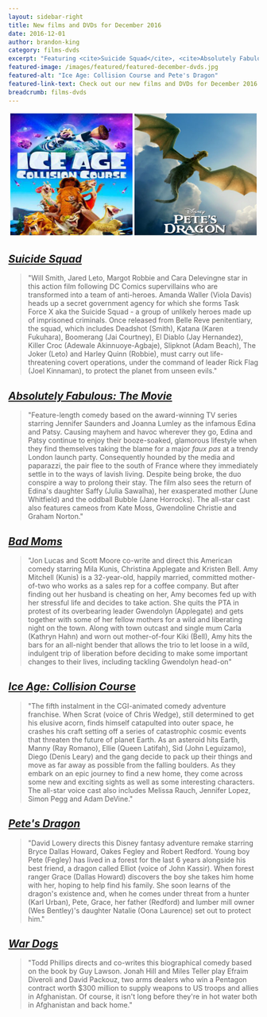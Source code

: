 ```yaml
---
layout: sidebar-right
title: New films and DVDs for December 2016
date: 2016-12-01
author: brandon-king
category: films-dvds
excerpt: "Featuring <cite>Suicide Squad</cite>, <cite>Absolutely Fabulous: The Movie</cite> and <cite>Bad Moms</cite>."
featured-image: /images/featured/featured-december-dvds.jpg
featured-alt: "Ice Age: Collision Course and Pete's Dragon"
featured-link-text: Check out our new films and DVDs for December 2016.
breadcrumb: films-dvds
---
```


![](/images/featured/featured-december-dvds.jpg)

## [<cite>Suicide Squad</cite>](https://suffolk.spydus.co.uk/cgi-bin/spydus.exe/ENQ/OPAC/BIBENQ?BRN=2060482)

> "Will Smith, Jared Leto, Margot Robbie and Cara Delevingne star in this action film following DC Comics supervillains who are transformed into a team of anti-heroes. Amanda Waller (Viola Davis) heads up a secret government agency for which she forms Task Force X aka the Suicide Squad - a group of unlikely heroes made up of imprisoned criminals. Once released from Belle Reve penitentiary, the squad, which includes Deadshot (Smith), Katana (Karen Fukuhara), Boomerang (Jai Courtney), El Diablo (Jay Hernandez), Killer Croc (Adewale Akinnuoye-Agbaje), Slipknot (Adam Beach), The Joker (Leto) and Harley Quinn (Robbie), must carry out life-threatening covert operations, under the command of leader Rick Flag (Joel Kinnaman), to protect the planet from unseen evils."

## [<cite>Absolutely Fabulous: The Movie</cite>](https://suffolk.spydus.co.uk/cgi-bin/spydus.exe/ENQ/OPAC/BIBENQ?BRN=2071731)

> "Feature-length comedy based on the award-winning TV series starring Jennifer Saunders and Joanna Lumley as the infamous Edina and Patsy. Causing mayhem and havoc wherever they go, Edina and Patsy continue to enjoy their booze-soaked, glamorous lifestyle when they find themselves taking the blame for a major *faux pas* at a trendy London launch party. Consequently hounded by the media and paparazzi, the pair flee to the south of France where they immediately settle in to the ways of lavish living. Despite being broke, the duo conspire a way to prolong their stay. The film also sees the return of Edina's daughter Saffy (Julia Sawalha), her exasperated mother (June Whitfield) and the oddball Bubble (Jane Horrocks). The all-star cast also features cameos from Kate Moss, Gwendoline Christie and Graham Norton."

## [<cite>Bad Moms</cite>](https://suffolk.spydus.co.uk/cgi-bin/spydus.exe/ENQ/OPAC/BIBENQ?BRN=2087716)

> "Jon Lucas and Scott Moore co-write and direct this American comedy starring Mila Kunis, Christina Applegate and Kristen Bell. Amy Mitchell (Kunis) is a 32-year-old, happily married, committed mother-of-two who works as a sales rep for a coffee company. But after finding out her husband is cheating on her, Amy becomes fed up with her stressful life and decides to take action. She quits the PTA in protest of its overbearing leader Gwendolyn (Applegate) and gets together with some of her fellow mothers for a wild and liberating night on the town. Along with town outcast and single mum Carla (Kathryn Hahn) and worn out mother-of-four Kiki (Bell), Amy hits the bars for an all-night bender that allows the trio to let loose in a wild, indulgent trip of liberation before deciding to make some important changes to their lives, including tackling Gwendolyn head-on"

## [<cite>Ice Age: Collision Course</cite>](https://suffolk.spydus.co.uk/cgi-bin/spydus.exe/ENQ/OPAC/BIBENQ?BRN=2071726)

> "The fifth instalment in the CGI-animated comedy adventure franchise. When Scrat (voice of Chris Wedge), still determined to get his elusive acorn, finds himself catapulted into outer space, he crashes his craft setting off a series of catastrophic cosmic events that threaten the future of planet Earth. As an asteroid hits Earth, Manny (Ray Romano), Ellie (Queen Latifah), Sid (John Leguizamo), Diego (Denis Leary) and the gang decide to pack up their things and move as far away as possible from the falling boulders. As they embark on an epic journey to find a new home, they come across some new and exciting sights as well as some interesting characters. The all-star voice cast also includes Melissa Rauch, Jennifer Lopez, Simon Pegg and Adam DeVine."

## [<cite>Pete's Dragon</cite>](https://suffolk.spydus.co.uk/cgi-bin/spydus.exe/ENQ/OPAC/BIBENQ?BRN=2098839)

> "David Lowery directs this Disney fantasy adventure remake starring Bryce Dallas Howard, Oakes Fegley and Robert Redford. Young boy Pete (Fegley) has lived in a forest for the last 6 years alongside his best friend, a dragon called Elliot (voice of John Kassir). When forest ranger Grace (Dallas Howard) discovers the boy she takes him home with her, hoping to help find his family. She soon learns of the dragon's existence and, when he comes under threat from a hunter (Karl Urban), Pete, Grace, her father (Redford) and lumber mill owner (Wes Bentley)'s daughter Natalie (Oona Laurence) set out to protect him."

## [<cite>War Dogs</cite>](https://suffolk.spydus.co.uk/cgi-bin/spydus.exe/ENQ/OPAC/BIBENQ?BRN=2071061)

> "Todd Phillips directs and co-writes this biographical comedy based on the book by Guy Lawson. Jonah Hill and Miles Teller play Efraim Diveroli and David Packouz, two arms dealers who win a Pentagon contract worth $300 million to supply weapons to US troops and allies in Afghanistan. Of course, it isn't long before they're in hot water both in Afghanistan and back home."
